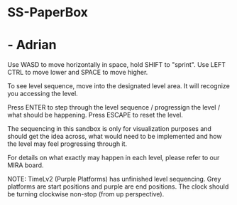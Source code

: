 # SS-PaperBox

# - Adrian

Use WASD to move horizontally in space, hold SHIFT to "sprint".
Use LEFT CTRL to move lower and SPACE to move higher.

To see level sequence, move into the designated level area. 
It will recognize you accessing the level.

Press ENTER to step through the level sequence / progressign the level / what should be happening.
Press ESCAPE to reset the level.

The sequencing in this sandbox is only for visualization purposes and should get the idea across, what would need to be implemented and how the level may feel progressing through it.

For details on what exactly may happen in each level, please refer to our MIRA board.


NOTE: TimeLv2 (Purple Platforms) has unfinished level sequencing.
Grey platforms are start positions and purple are end positions.
The clock should be turning clockwise non-stop (from up perspective).